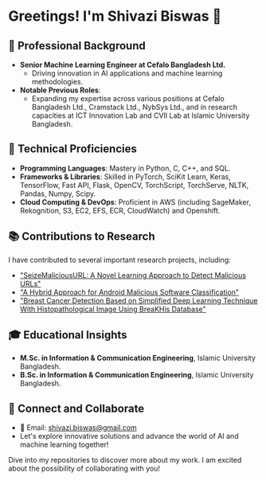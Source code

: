 # Greetings! I'm Shivazi Biswas 👋

## 🌟 Professional Background
- **Senior Machine Learning Engineer at Cefalo Bangladesh Ltd.**
  - Driving innovation in AI applications and machine learning methodologies.
- **Notable Previous Roles**:
  - Expanding my expertise across various positions at Cefalo Bangladesh Ltd., Cramstack Ltd., NybSys Ltd., and in research capacities at ICT Innovation Lab and CVII Lab at Islamic University Bangladesh.

## 🔧 Technical Proficiencies
- **Programming Languages**: Mastery in Python, C, C++, and SQL.
- **Frameworks & Libraries**: Skilled in PyTorch, SciKit Learn, Keras, TensorFlow, Fast API, Flask, OpenCV, TorchScript, TorchServe, NLTK, Pandas, Numpy, Scipy.
- **Cloud Computing & DevOps**: Proficient in AWS (including SageMaker, Rekognition, S3, EC2, EFS, ECR, CloudWatch) and Openshift.

## 📚 Contributions to Research
I have contributed to several important research projects, including:
  - ["SeizeMaliciousURL: A Novel Learning Approach to Detect Malicious URLs"](https://doi.org/10.1016/j.jisa.2021.102967)
  - ["A Hybrid Approach for Android Malicious Software Classification"](https://www.worldscientific.com/doi/10.1142/S2972370123300029)
  - ["Breast Cancer Detection Based on Simplified Deep Learning Technique With Histopathological Image Using BreaKHis Database"](https://agupubs.onlinelibrary.wiley.com/doi/10.1029/2023RS007761)

## 🎓 Educational Insights
- **M.Sc. in Information & Communication Engineering**, Islamic University Bangladesh.
- **B.Sc. in Information & Communication Engineering**, Islamic University Bangladesh.

## 🤝 Connect and Collaborate
- 📩 Email: [shivazi.biswas@gmail.com](mailto:shivazi.biswas@gmail.com)
- Let's explore innovative solutions and advance the world of AI and machine learning together!

Dive into my repositories to discover more about my work. I am excited about the possibility of collaborating with you!

<!-- This README is a window into my professional and academic life. For collaborations or updates, feel free to reach out. -->
